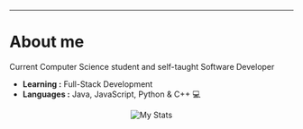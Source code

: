 ---------------------------------------------------------------------------------------------------------------------------------------------------------------------------------
# About me
Current Computer Science student and self-taught Software Developer

-  **Learning :** Full-Stack Development
-  **Languages :** Java, JavaScript, Python & C++ 💻

<p align="center">
  <img alt="My Stats" src="https://github-readme-stats.vercel.app/api?username=veir1&show_icons=true&theme=radical">
</p>
